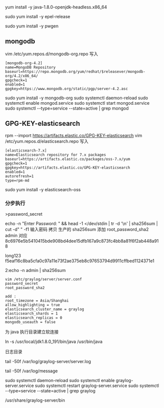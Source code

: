 yum install -y java-1.8.0-openjdk-headless.x86_64


sudo yum install -y epel-release

sudo yum install -y pwgen


## mongodb

vim /etc/yum.repos.d/mongodb-org.repo
写入

```
[mongodb-org-4.2]
name=MongoDB Repository
baseurl=https://repo.mongodb.org/yum/redhat/$releasever/mongodb-org/4.2/x86_64/
gpgcheck=1
enabled=1
gpgkey=https://www.mongodb.org/static/pgp/server-4.2.asc

```


sudo yum install -y mongodb-org
sudo systemctl daemon-reload
sudo systemctl enable mongod.service
sudo systemctl start mongod.service
sudo systemctl --type=service --state=active | grep mongod


## GPG-KEY-elasticsearch

rpm --import https://artifacts.elastic.co/GPG-KEY-elasticsearch
vim /etc/yum.repos.d/elasticsearch.repo
写入

```
[elasticsearch-7.x]
name=Elasticsearch repository for 7.x packages
baseurl=https://artifacts.elastic.co/packages/oss-7.x/yum
gpgcheck=1
gpgkey=https://artifacts.elastic.co/GPG-KEY-elasticsearch
enabled=1
autorefresh=1
type=rpm-md
```


sudo yum install -y elasticsearch-oss


### 分步执行

<!-- sudo tee -a /etc/elasticsearch/elasticsearch.yml > /dev/null <<EOT
cluster.name: graylog
action.auto_create_index: false

vim /etc/elasticsearch/elasticsearch.yml
cluster.name: graylog
在尾部加
action.auto_create_index: false
=======
EOT
内网 ip
>>>>>>> 7f759d8ce750359962eb1123b692cd7ab11a0cdc:编程/语言/go/log/graylog.md

### 启动

sudo systemctl daemon-reload
sudo systemctl enable elasticsearch.service
sudo systemctl restart elasticsearch.service
sudo systemctl --type=service --state=active | grep elasticsearch

## graylog

sudo rpm -Uvh https://packages.graylog2.org/repo/packages/graylog-4.2-repository_latest.rpm

sudo yum -y install graylog-server graylog-enterprise-plugins graylog-integrations-plugins graylog-enterprise-integrations-plugins


sudo yum -y install graylog-server

### 准备密码

pwgen -N 1 -s 96 --->>password_secret

echo -n "Enter Password: " && head -1 </dev/stdin | tr -d '\n' | sha256sum | cut -d" " -f1
输入密码 拷贝 生产的 sha256sum 添加 root_password_sha2
admin 对应
8c6976e5b5410415bde908bd4dee15dfb167a9c873fc4bb8a81f6f2ab448a918

long123
f5eaf16c8ba5cfa0c97a11e73f2ae375eb8c97653794d9911cffbed1124371e1

2:echo -n admin | sha256sum

```
vim /etc/graylog/server/server.conf
password_secret
root_password_sha2

add :
root_timezone = Asia/Shanghai
allow_highlighting = true
elasticsearch_cluster_name = graylog
elasticsearch_shards = 1
elasticsearch_replicas = 0
mongodb_useauth = false
```

为 java 执行目录建立软连接

ln -s /usr/local/jdk1.8.0_191/bin/java /usr/bin/java

日志目录

tail -50f /var/log/graylog-server/server.log

tail -50f /var/log/message

sudo systemctl daemon-reload
sudo systemctl enable graylog-server.service
sudo systemctl restart graylog-server.service
sudo systemctl --type=service --state=active | grep graylog




/usr/share/graylog-server/bin
